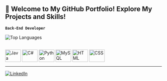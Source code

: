 ## 🚀 Welcome to My GitHub Portfolio! Explore My Projects and Skills!

**`Back-End Developer`**

![Top Languages](https://github-readme-stats.vercel.app/api/top-langs/?username=LuizBueno1&theme=tokyonight&layout=compact&cache_seconds=21600&langs_count=10)

<br>

<div>
  <img align="center" width="50" height="40" src="https://cdn.jsdelivr.net/gh/devicons/devicon@latest/icons/java/java-original.svg" alt="Java">
  <img align="center" width="50" height="40" src="https://cdn.jsdelivr.net/gh/devicons/devicon@latest/icons/csharp/csharp-original.svg" alt="C#">
  <img align="center" width="50" height="40" src="https://cdn.jsdelivr.net/gh/devicons/devicon@latest/icons/python/python-original.svg" alt="Python">
  <img align="center" width="50" height="40" src="https://cdn.jsdelivr.net/gh/devicons/devicon@latest/icons/mysql/mysql-original.svg" alt="MySQL">
  <img align="center" width="50" height="40" src="https://cdn.jsdelivr.net/gh/devicons/devicon@latest/icons/html5/html5-original.svg" alt="HTML">
  <img align="center" width="50" height="40" src="https://cdn.jsdelivr.net/gh/devicons/devicon@latest/icons/css3/css3-original.svg" alt="CSS">
</div>

---

[![LinkedIn](https://img.shields.io/badge/LinkedIn-0077B5?style=for-the-badge&logo=linkedin&logoColor=white)](https://www.linkedin.com/in/luiz-henrique-bueno-152ba329a/)


<!--
**LuizBueno1/LuizBueno1** is a ✨ _special_ ✨ repository because its `README.md` (this file) appears on your GitHub profile.

Here are some ideas to get you started:

- 🔭 I’m currently working on ...
- 🌱 I’m currently learning ...
- 👯 I’m looking to collaborate on ...
- 🤔 I’m looking for help with ...
- 💬 Ask me about ...
- 📫 How to reach me: ...
- 😄 Pronouns: ...
- ⚡ Fun fact: ...
-->
